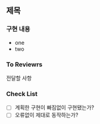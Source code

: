 ## 제목

### 구현 내용

- one
- two

### To Reviewrs

전달할 사항

### Check List

- [ ] 계획한 구현이 빠짐없이 구현됐는가?
- [ ] 오류없이 제대로 동작하는가?
